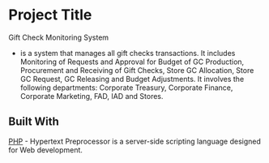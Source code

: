 # Project Title
Gift Check Monitoring System
- is a system that manages all gift checks transactions. It includes Monitoring of Requests and Approval for Budget of GC Production, Procurement and Receiving of Gift Checks, Store GC Allocation, Store GC Request, GC Releasing and Budget Adjustments. It involves the following departments: Corporate Treasury, Corporate Finance, Corporate Marketing, FAD, IAD and Stores.

## Built With
[PHP](http://www.php.net/) -  Hypertext Preprocessor is a server-side scripting language designed for Web development. 
